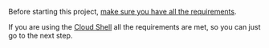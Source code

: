 Before starting this project,
[make sure you have all the requirements](http://docs.gae-init.appspot.com/requirement/).

If you are using the [Cloud Shell](https://cloud.google.com/shell/) all the
requirements are met, so you can just go to the next step.
